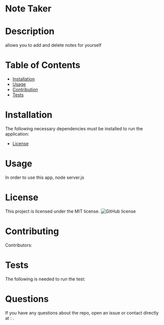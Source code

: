 # Note Taker

# Description

allows you to add and delete notes for yourself

# Table of Contents

- [Installation](#install)
- [Usage](#usage)
- [Contribution](#contribution)
- [Tests](#testing)

# Installation

The following necessary dependencies must be installed to run the application:

- [License](#license)

# Usage

In order to use this app, node server.js

# License

This project is licensed under the MIT license.
![GitHub license](https://img.shields.io/badge/license-MIT-blue.svg)

# Contributing

​Contributors:

# Tests

The following is needed to run the test:

# Questions

If you have any questions about the repo, open an issue or contact directly at : .
